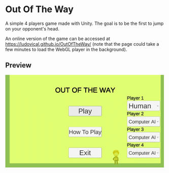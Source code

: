 # Out Of The Way
A simple 4 players game made with Unity. The goal is to be the first to jump on your opponent's head.

An online version of the game can be accessed at https://ludovical.github.io/OutOfTheWay/
(note that the page could take a few minutes to load the WebGL player in the background).

## Preview
![Demo gif](https://github.com/LudovicAL/OutOfTheWay/blob/master/Demo.gif?raw=true)
